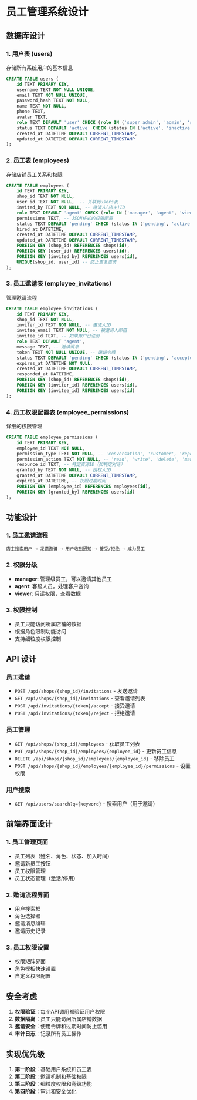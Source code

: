# 员工管理系统设计

## 数据库设计

### 1. 用户表 (users)
存储所有系统用户的基本信息
```sql
CREATE TABLE users (
    id TEXT PRIMARY KEY,
    username TEXT NOT NULL UNIQUE,
    email TEXT NOT NULL UNIQUE,
    password_hash TEXT NOT NULL,
    name TEXT NOT NULL,
    phone TEXT,
    avatar TEXT,
    role TEXT DEFAULT 'user' CHECK (role IN ('super_admin', 'admin', 'shop_owner', 'user')),
    status TEXT DEFAULT 'active' CHECK (status IN ('active', 'inactive', 'banned')),
    created_at DATETIME DEFAULT CURRENT_TIMESTAMP,
    updated_at DATETIME DEFAULT CURRENT_TIMESTAMP
);
```

### 2. 员工表 (employees)
存储店铺员工关系和权限
```sql
CREATE TABLE employees (
    id TEXT PRIMARY KEY,
    shop_id TEXT NOT NULL,
    user_id TEXT NOT NULL,  -- 关联到users表
    invited_by TEXT NOT NULL, -- 邀请人(店主)ID
    role TEXT DEFAULT 'agent' CHECK (role IN ('manager', 'agent', 'viewer')),
    permissions TEXT, -- JSON格式的权限配置
    status TEXT DEFAULT 'pending' CHECK (status IN ('pending', 'active', 'inactive', 'rejected')),
    hired_at DATETIME,
    created_at DATETIME DEFAULT CURRENT_TIMESTAMP,
    updated_at DATETIME DEFAULT CURRENT_TIMESTAMP,
    FOREIGN KEY (shop_id) REFERENCES shops(id),
    FOREIGN KEY (user_id) REFERENCES users(id),
    FOREIGN KEY (invited_by) REFERENCES users(id),
    UNIQUE(shop_id, user_id) -- 防止重复邀请
);
```

### 3. 员工邀请表 (employee_invitations)
管理邀请流程
```sql
CREATE TABLE employee_invitations (
    id TEXT PRIMARY KEY,
    shop_id TEXT NOT NULL,
    inviter_id TEXT NOT NULL, -- 邀请人ID
    invitee_email TEXT NOT NULL, -- 被邀请人邮箱
    invitee_id TEXT, -- 如果用户已注册
    role TEXT DEFAULT 'agent',
    message TEXT, -- 邀请消息
    token TEXT NOT NULL UNIQUE, -- 邀请令牌
    status TEXT DEFAULT 'pending' CHECK (status IN ('pending', 'accepted', 'rejected', 'expired')),
    expires_at DATETIME NOT NULL,
    created_at DATETIME DEFAULT CURRENT_TIMESTAMP,
    responded_at DATETIME,
    FOREIGN KEY (shop_id) REFERENCES shops(id),
    FOREIGN KEY (inviter_id) REFERENCES users(id),
    FOREIGN KEY (invitee_id) REFERENCES users(id)
);
```

### 4. 员工权限配置表 (employee_permissions)
详细的权限管理
```sql
CREATE TABLE employee_permissions (
    id TEXT PRIMARY KEY,
    employee_id TEXT NOT NULL,
    permission_type TEXT NOT NULL, -- 'conversation', 'customer', 'report', 'setting'
    permission_action TEXT NOT NULL, -- 'read', 'write', 'delete', 'manage'
    resource_id TEXT, -- 特定资源ID（如特定对话）
    granted_by TEXT NOT NULL, -- 授权人ID
    granted_at DATETIME DEFAULT CURRENT_TIMESTAMP,
    expires_at DATETIME, -- 权限过期时间
    FOREIGN KEY (employee_id) REFERENCES employees(id),
    FOREIGN KEY (granted_by) REFERENCES users(id)
);
```

## 功能设计

### 1. 员工邀请流程
```
店主搜索用户 → 发送邀请 → 用户收到通知 → 接受/拒绝 → 成为员工
```

### 2. 权限分级
- **manager**: 管理级员工，可以邀请其他员工
- **agent**: 客服人员，处理客户咨询
- **viewer**: 只读权限，查看数据

### 3. 权限控制
- 员工只能访问所属店铺的数据
- 根据角色限制功能访问
- 支持细粒度权限控制

## API 设计

### 员工邀请
- `POST /api/shops/{shop_id}/invitations` - 发送邀请
- `GET /api/shops/{shop_id}/invitations` - 查看邀请列表
- `POST /api/invitations/{token}/accept` - 接受邀请
- `POST /api/invitations/{token}/reject` - 拒绝邀请

### 员工管理
- `GET /api/shops/{shop_id}/employees` - 获取员工列表
- `PUT /api/shops/{shop_id}/employees/{employee_id}` - 更新员工信息
- `DELETE /api/shops/{shop_id}/employees/{employee_id}` - 移除员工
- `POST /api/shops/{shop_id}/employees/{employee_id}/permissions` - 设置权限

### 用户搜索
- `GET /api/users/search?q={keyword}` - 搜索用户（用于邀请）

## 前端界面设计

### 1. 员工管理页面
- 员工列表（姓名、角色、状态、加入时间）
- 邀请新员工按钮
- 员工权限管理
- 员工状态管理（激活/停用）

### 2. 邀请流程界面
- 用户搜索框
- 角色选择器
- 邀请消息编辑
- 邀请历史记录

### 3. 员工权限设置
- 权限矩阵界面
- 角色模板快速设置
- 自定义权限配置

## 安全考虑

1. **权限验证**：每个API调用都验证用户权限
2. **数据隔离**：员工只能访问所属店铺数据
3. **邀请安全**：使用令牌和过期时间防止滥用
4. **审计日志**：记录所有员工操作

## 实现优先级

1. **第一阶段**：基础用户系统和员工表
2. **第二阶段**：邀请机制和基础权限
3. **第三阶段**：细粒度权限和高级功能
4. **第四阶段**：审计和安全优化